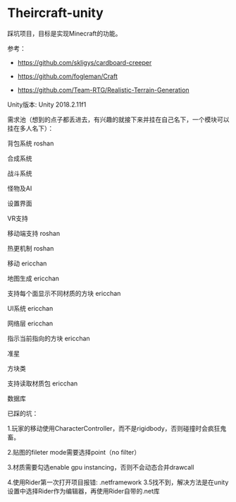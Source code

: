 # Theircraft-unity
踩坑项目，目标是实现Minecraft的功能。

参考：

- https://github.com/skligys/cardboard-creeper

- https://github.com/fogleman/Craft

- https://github.com/Team-RTG/Realistic-Terrain-Generation

Unity版本: Unity 2018.2.11f1

需求池（想到的点子都丢进去，有兴趣的就接下来并挂在自己名下，一个模块可以挂在多人名下）：

背包系统  roshan

合成系统

战斗系统

怪物及AI

设置界面

VR支持

移动端支持  roshan

热更机制 roshan 

移动 ericchan

地图生成 ericchan

支持每个面显示不同材质的方块 ericchan

UI系统 ericchan

网络层 ericchan

指示当前指向的方块 ericchan

准星

方块类

支持读取材质包 ericchan

数据库


已踩的坑：

1.玩家的移动使用CharacterController，而不是rigidbody，否则碰撞时会疯狂鬼畜。

2.贴图的fileter mode需要选择point（no filter）

3.材质需要勾选enable gpu instancing，否则不会动态合并drawcall

4.使用Rider第一次打开项目报错: .netframework 3.5找不到，解决方法是在unity 设置中选择Rider作为编辑器，再使用Rider自带的.net库
